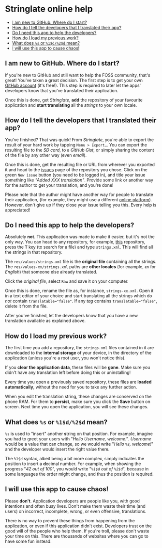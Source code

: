 # Stringlate online help
- [I am new to GitHub. Where do I start?](#i-am-new-to-github-where-do-i-start)
- [How do I tell the developers that I translated their app?](#how-do-i-tell-the-developers-that-i-translated-their-app)
- [Do I need this app to help the developers?](#do-i-need-this-app-to-help-the-developers)
- [How do I load my previous work?](#how-do-i-load-my-previous-work)
- [What does `%s` or `%1$d/%2$d` mean?](#what-does-s-or-1d2d-mean)
- [I will use this app to cause chaos!](#i-will-use-this-app-to-cause-chaos)

## I am new to GitHub. Where do I start?
If you're new to GitHub and still want to help the FOSS community, that's
great! You've taken a great decision. The first step is to get your own
[GitHub account](https://github.com/join) (it's free!). This step is required
to later let the apps' developers know that you've translated their application.

Once this is done, get *Stringlate*, **add** the repository of your favourite
application and **start translating** all the *strings* to your own locale.

## How do I tell the developers that I translated their app?
You've finished? That was quick! From *Stringlate*, you're able to export
the result of your hard work by tapping `Menu > Export…`. You can export
the resulting file to the *SD card*, to a *GitHub Gist*, or simply sharing
the content of the file by any other way (even *email*).

Once this is done, get the resulting file or URL from wherever you exported it
and head to the [issues](https://github.com/LonamiWebs/Stringlate/issues) page
of the repository you chose. Click on the green `New issue` button (you need
to be logged in), and title your issue something like *"Added XXX translation"*.
Provide some link or another way for the author to get your translation, and
you're done!

Please note that the author might have another way for people to translate
their application, (for example, they might use a different
[online platform](https://www.transifex.com/)). However, don't give up if
they close your issue telling you this. Every help is appreciated!

## Do I need this app to help the developers?
Absolutely **not**. This application was made to make it easier, but it's not
the only way. You can head to any repository, for example,
[this](https://github.com/LonamiWebs/Stringlate) repository, press the
<kbd>T</kbd> key (to search for a file) and type `strings.xml`. This will find
all the strings in that repository.

The `res/values/strings.xml` file is the **original file** containing all the
strings. The `res/values-xx/strings.xml` paths are **other locales** (for
example, `en` for *English*) that someone else already translated.

Click the *original file*, select `Raw` and save it on your computer.

Once this is done, rename the file as, for instance, `strings-xx.xml`.
Open it in a text editor of your choice and start translating all the
strings which do *not* contain `translatable="false"`. If any *tag* contains
`translatable="false"`, delete it from the file.

After you've finished, let the developers know that you have a new translation
available as explained above.

## How do I load my previous work?
The first time you add a repository, the `strings.xml` files contained in
it are downloaded to the **internal storage** of your device, in the directory
of the application (unless you're a root user, you won't notice this).

If you **clear the application data**, these files will be **gone**. Make sure you
didn't have any translation left before doing this or uninstalling!

Every time you open a previously saved repository, these files are **loaded
automatically**, without the need for you to take any further action.

When you edit the translation string, these changes are conserved on the phone
RAM. For them to **persist**, make sure you click the **Save** button on screen.
Next time you open the application, you will see these changes.

## What does `%s` or `%1$d/%2$d` mean?
`%s` is used to "insert" another **s**tring on that position. For example,
imagine you had to greet your users with "*Hello Username, welcome!*".
*Username* would be a value that can change, so we would write
"*Hello `%s`, welcome!*" and the developer would insert the right value there.

The `%1$d` syntax, albeit being a bit more complex, simply indicates the
position to insert a **d**ecimal number. For example, when showing the progress
"*42 out of 100*", you would write "*`%1$d` out of `%2$d`*", because in some
languages the order might change, and thus the position is required.

## I will use this app to cause chaos!
Please **don't**. Application developers are people like you, with good
intentions and often busy lives. Don't make them waste their time (and users)
on incorrect, incomplete, wrong, or even offensive, translations.

There is no way to prevent these things from happening from the application,
or even if this application didn't exist. Developers trust on the good will
of the people who help them. If you're troll, please don't waste your time
on this. There are thousands of websites where you can go to have some fun
instead.
